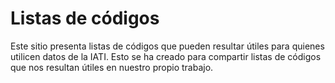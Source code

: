 # Listas de códigos

Este sitio presenta listas de códigos que pueden resultar útiles para quienes utilicen datos de la IATI. Esto se ha creado para compartir listas de códigos que nos resultan útiles en nuestro propio trabajo.
